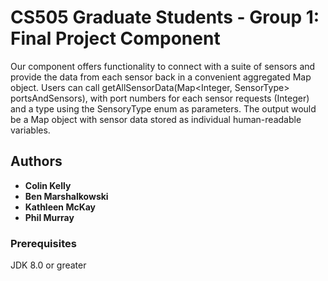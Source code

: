 
# CS505 Graduate Students - Group 1: Final Project Component
Our component offers functionality to connect with a suite of sensors and provide the data from each sensor back in a convenient aggregated Map object. 
Users can call getAllSensorData(Map<Integer, SensorType> portsAndSensors), with port numbers for each sensor requests (Integer) and a type using the SensoryType enum as parameters. The output would be a Map object with sensor data stored as individual human-readable variables.

## Authors
* **Colin Kelly**
* **Ben Marshalkowski**
* **Kathleen McKay**
* **Phil Murray**

### Prerequisites
JDK 8.0 or greater
